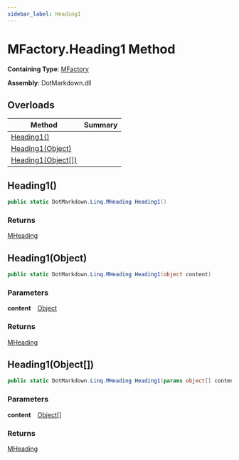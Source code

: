 ```yaml
---
sidebar_label: Heading1
---
```


# MFactory\.Heading1 Method

**Containing Type**: [MFactory](../index.md)

**Assembly**: DotMarkdown\.dll

## Overloads

| Method | Summary |
| ------ | ------- |
| [Heading1()](#DotMarkdown_Linq_MFactory_Heading1) | |
| [Heading1(Object)](#DotMarkdown_Linq_MFactory_Heading1_System_Object_) | |
| [Heading1(Object\[\])](#DotMarkdown_Linq_MFactory_Heading1_System_Object___) | |

## Heading1\(\) <a id="DotMarkdown_Linq_MFactory_Heading1"></a>

```csharp
public static DotMarkdown.Linq.MHeading Heading1()
```

### Returns

[MHeading](../../MHeading/index.md)

## Heading1\(Object\) <a id="DotMarkdown_Linq_MFactory_Heading1_System_Object_"></a>

```csharp
public static DotMarkdown.Linq.MHeading Heading1(object content)
```

### Parameters

**content** &ensp; [Object](https://docs.microsoft.com/en-us/dotnet/api/system.object)

### Returns

[MHeading](../../MHeading/index.md)

## Heading1\(Object\[\]\) <a id="DotMarkdown_Linq_MFactory_Heading1_System_Object___"></a>

```csharp
public static DotMarkdown.Linq.MHeading Heading1(params object[] content)
```

### Parameters

**content** &ensp; [Object](https://docs.microsoft.com/en-us/dotnet/api/system.object)\[\]

### Returns

[MHeading](../../MHeading/index.md)

